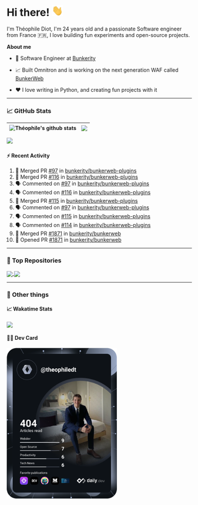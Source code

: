 # Hi there! <img src="./wave.gif" width="30px" height="30px" />

I'm Théophile Diot, I'm 24 years old and a passionate Software engineer from France 🇫🇷, I love building fun experiments and open-source projects.

**About me**

- 💼 Software Engineer at [Bunkerity](https://www.bunkerity.com/)

- 📈 Built Omnitron and is working on the next generation WAF called [BunkerWeb](https://www.bunkerweb.io)

- ❤️ I love writing in Python, and creating fun projects with it

---

### 📈 GitHub Stats

| <img align="center" src="https://github-readme-stats.vercel.app/api?username=TheophileDiot&show_icons=true&include_all_commits=true&theme=algolia&hide_border=true&rank_icon=github" alt="Théophile's github stats" /> | <img align="center" src="https://github-readme-stats.vercel.app/api/top-langs/?username=TheophileDiot&layout=compact&theme=algolia&hide_border=true" /> |
| ---------------------------------------------------------------------------------------------------------------------------------------------------------------------------------------------------------------------- | ------------------------------------------------------------------------------------------------------------------------------------------------------- |

![](https://github-readme-activity-graph.vercel.app/graph?username=TheophileDiot&theme=tokyo-night)

#### :zap: Recent Activity

<!--START_SECTION:activity-->
1. 🎉 Merged PR [#97](https://github.com/bunkerity/bunkerweb-plugins/pull/97) in [bunkerity/bunkerweb-plugins](https://github.com/bunkerity/bunkerweb-plugins)
2. 🎉 Merged PR [#116](https://github.com/bunkerity/bunkerweb-plugins/pull/116) in [bunkerity/bunkerweb-plugins](https://github.com/bunkerity/bunkerweb-plugins)
3. 🗣 Commented on [#97](https://github.com/bunkerity/bunkerweb-plugins/pull/97#issuecomment-2577961372) in [bunkerity/bunkerweb-plugins](https://github.com/bunkerity/bunkerweb-plugins)
4. 🗣 Commented on [#116](https://github.com/bunkerity/bunkerweb-plugins/pull/116#issuecomment-2577960549) in [bunkerity/bunkerweb-plugins](https://github.com/bunkerity/bunkerweb-plugins)
5. 🎉 Merged PR [#115](https://github.com/bunkerity/bunkerweb-plugins/pull/115) in [bunkerity/bunkerweb-plugins](https://github.com/bunkerity/bunkerweb-plugins)
6. 🗣 Commented on [#97](https://github.com/bunkerity/bunkerweb-plugins/pull/97#issuecomment-2577949562) in [bunkerity/bunkerweb-plugins](https://github.com/bunkerity/bunkerweb-plugins)
7. 🗣 Commented on [#115](https://github.com/bunkerity/bunkerweb-plugins/pull/115#issuecomment-2577949099) in [bunkerity/bunkerweb-plugins](https://github.com/bunkerity/bunkerweb-plugins)
8. 🗣 Commented on [#114](https://github.com/bunkerity/bunkerweb-plugins/pull/114#issuecomment-2577948417) in [bunkerity/bunkerweb-plugins](https://github.com/bunkerity/bunkerweb-plugins)
9. 🎉 Merged PR [#1871](https://github.com/bunkerity/bunkerweb/pull/1871) in [bunkerity/bunkerweb](https://github.com/bunkerity/bunkerweb)
10. 💪 Opened PR [#1871](https://github.com/bunkerity/bunkerweb/pull/1871) in [bunkerity/bunkerweb](https://github.com/bunkerity/bunkerweb)
<!--END_SECTION:activity-->

---

### 🔧 Top Repositories

<a href="https://github.com/bunkerity/bunkerweb">
  <img align="center" src="https://github-readme-stats.vercel.app/api/pin/?username=Bunkerity&repo=bunkerweb&theme=algolia" />
</a>
<a href="https://github.com/TheophileDiot/Omnitron">
  <img align="center" src="https://github-readme-stats.vercel.app/api/pin/?username=TheophileDiot&repo=Omnitron&theme=algolia" />
</a>

---

### 🎉 Other things

#### 📈 Wakatime Stats

<a href="https://wakatime.com/@theophile_bunkerity">
  <img align="center" src="https://github-readme-stats.vercel.app/api/wakatime?username=3aa5ce41-c253-43d9-8441-a721e446a45f&layout=compact&theme=algolia" />
</a>

#### 👨‍💻 Dev Card

<a href="https://app.daily.dev/TheophileDt">
  <img src="./devcard.svg" width="300" alt="Théophile Diot's Dev Card"/>
</a>
